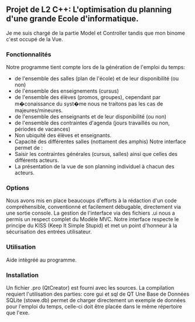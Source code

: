 ## Projet de L2 C++: L'optimisation du planning d'une grande Ecole d'informatique.

Je me suis chargé de la partie Model et Controller tandis que mon binome c'est occupé de la Vue.

### Fonctionnalités
Notre programme tient compte lors de la génération de l'emploi du temps:
- de l'ensemble des salles (plan de l'école) et de leur disponibilité (ou non)
- de l'ensemble des enseignements (cursus)
- de l'ensemble des élèves (promos, groupes), cependant par m�conaissance du syst�me nous ne traitons pas les cas de majeures/mineures.
- de l'ensemble des enseignants et de leur disponibilité (ou non)
- de l'ensemble des contraintes d'agenda (jours travaillés ou non, périodes de vacances)
- Non ubiquité des élèves et enseignants.
- Capacité des différentes salles (nottament des amphis)
Notre interface permet de :
- Saisir les contraintes générales (cursus, salles) ainsi que celles des différents acteurs.
- La présentation de la vue de son planning individuel à chacun des acteurs.

### Options
Nous avons mis en place beaucoups d'efforts à la rédaction d'un code compréhensible, conventionné et facilement débugable, directement via une sortie console.
La gestion de l'interface via des fichiers .ui nous a permis un respect complet du Modèle MVC.
Notre interface respecte le principe du KISS (Keep It Simple Stupid) et met un point d'honneur à la sécurisation des entrées utilisateur.

### Utilisation
Aide intègréé au programme.

### Installation
Un fichier .pro (QtCreator) est fourni avec les sources.
La compilation requiert l'utilisation des parties: core gui et sql de QT
Une Base de Données SQLite (stowe.db) permet de charger directement un exemple de données pour l'emploi du temps, celle-ci doit être placée dans le même répertoire que l'exe.
